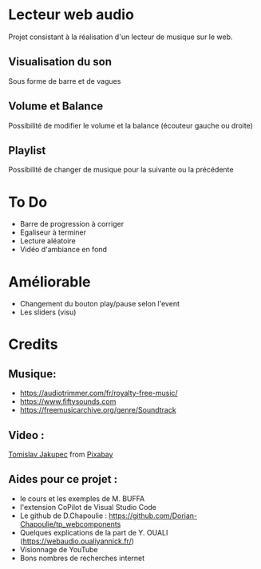 # Lecteur web audio 

Projet consistant à la réalisation d'un lecteur de musique sur le web.

## Visualisation du son 
Sous forme de barre et de vagues

## Volume et Balance
Possibilité de modifier le volume et la balance (écouteur gauche ou droite)

## Playlist 
Possibilité de changer de musique pour la suivante ou la précédente 

# To Do 
- Barre de progression à corriger
- Egaliseur à terminer 
- Lecture aléatoire
- Vidéo d'ambiance en fond

# Améliorable 
- Changement du bouton play/pause selon l'event 
- Les sliders (visu)

# Credits 
## Musique: 
- https://audiotrimmer.com/fr/royalty-free-music/
- https://www.fiftysounds.com 
- https://freemusicarchive.org/genre/Soundtrack

## Video :
<a href="https://pixabay.com/users/tommyvideo-3092371/?utm_source=link-attribution&amp;utm_medium=referral&amp;utm_campaign=video&amp;utm_content=5187">Tomislav Jakupec</a> from <a href="https://pixabay.com//?utm_source=link-attribution&amp;utm_medium=referral&amp;utm_campaign=video&amp;utm_content=5187">Pixabay</a>

## Aides pour ce projet : 
- le cours et les exemples de M. BUFFA
- l'extension CoPilot de Visual Studio Code
- Le github de D.Chapoulie : https://github.com/Dorian-Chapoulie/tp_webcomponents
- Quelques explications de la part de Y. OUALI (https://webaudio.oualiyannick.fr/)
- Visionnage de YouTube
- Bons nombres de recherches internet 